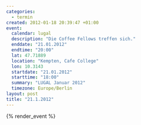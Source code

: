 ```yaml
--- 
categories: 
  - termin
created: 2012-01-18 20:39:47 +01:00
event: 
  calendar: lugal
  description: "Die Coffee Fellows treffen sich."
  enddate: "21.01.2012"
  endtime: "20:00"
  lat: 47.71889
  location: "Kempten, Cafe College"
  lon: 10.3143
  startdate: "21.01.2012"
  starttime: "18:00"
  summary: "LUGAL Januar 2012"
  timezone: Europe/Berlin
layout: post
title: "21.1.2012"
---
```


{% render_event %}


